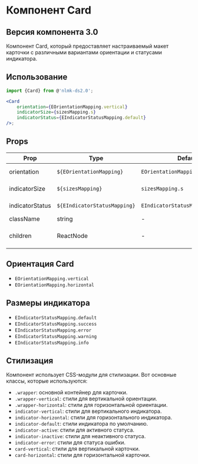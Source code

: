 # Компонент Card

## Версия компонента 3.0

Компонент Card, который предоставляет настраиваемый макет карточки с различными вариантами ориентации и статусами индикатора.

## Использование

```jsx
import {Card} from @'nlmk-ds2.0';

<Card
    orientation={EOrientationMapping.vertical}
    indicatorSize={sizesMapping.s}
    indicatorStatus={EIndicatorStatusMapping.default}
/>;
```

## Props

| Prop            | Type                         | Default                           | Description         |
| --------------- | ---------------------------- | --------------------------------- | ------------------- |
| orientation     | `${EOrientationMapping}`     | `EOrientationMapping.vertical`    | Ориентация карточки |
| indicatorSize   | `${sizesMapping}`            | `sizesMapping.s`                  | Размер индикатора   |
| indicatorStatus | `${EIndicatorStatusMapping}` | `EIndicatorStatusMapping.default` | Статус индикатора   |
| className       | string                       | -                                 | CSS классы          |
| children        | ReactNode                    | -                                 | Контент внутри Card |

## Ориентация Card

- `EOrientationMapping.vertical`
- `EOrientationMapping.horizontal`

## Размеры индикатора

- `EIndicatorStatusMapping.default`
- `EIndicatorStatusMapping.success`
- `EIndicatorStatusMapping.error`
- `EIndicatorStatusMapping.warning`
- `EIndicatorStatusMapping.info`

## Стилизация

Компонент использует CSS-модули для стилизации. Вот основные классы, которые используются:

- `.wrapper`: основной контейнер для карточки.
- `.wrapper-vertical`: стили для вертикальной ориентации.
- `.wrapper-horizontal`: стили для горизонтальной ориентации.
- `indicator-vertical`: стили для вертикального индикатора.
- `indicator-horizontal`: стили для горизонтального индикатора.
- `indicator-default`: стили индикатора по умолчанию.
- `indicator-active`: стили для активного статуса.
- `indicator-inactive`: стили для неактивного статуса.
- `indicator-error`: стили для статуса ошибки.
- `card-vertical`: стили для вертикальной карточки.
- `card-horizontal`: стили для горизонтальной карточки.
